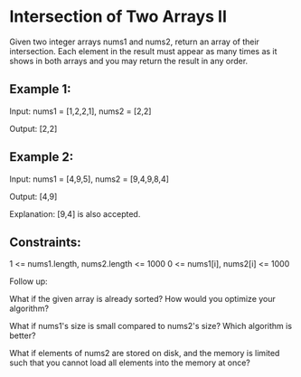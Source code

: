 # Intersection of Two Arrays II

Given two integer arrays nums1 and nums2, return an array of their intersection. Each element in the result must appear as many times as it shows in both arrays and you may return the result in any order.

## Example 1:

Input: nums1 = [1,2,2,1], nums2 = [2,2]

Output: [2,2]

## Example 2:

Input: nums1 = [4,9,5], nums2 = [9,4,9,8,4]

Output: [4,9]

Explanation: [9,4] is also accepted.

## Constraints:

1 <= nums1.length, nums2.length <= 1000
0 <= nums1[i], nums2[i] <= 1000

Follow up:

What if the given array is already sorted? How would you optimize your algorithm?

What if nums1's size is small compared to nums2's size? Which algorithm is better?

What if elements of nums2 are stored on disk, and the memory is limited such that you cannot load all elements into the memory at once?
